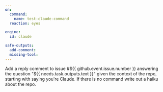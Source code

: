 ```yaml
---
on:
  command:
    name: test-claude-command
  reaction: eyes

engine: 
  id: claude

safe-outputs:
  add-comment:
  missing-tool:
---
```


Add a reply comment to issue #${{ github.event.issue.number }} answering the question "${{ needs.task.outputs.text }}" given the context of the repo, starting with saying you're Claude. If there is no command write out a haiku about the repo.

